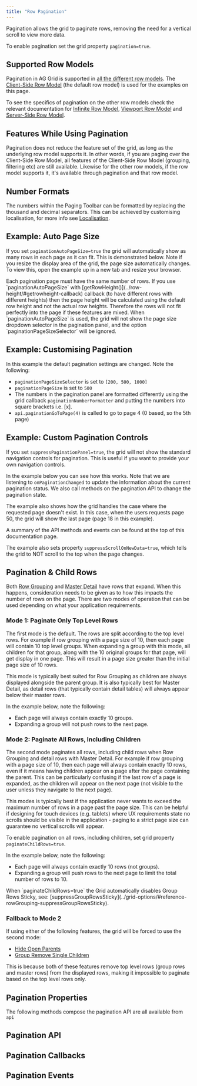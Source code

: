 ```yaml
---
title: "Row Pagination"
---
```


Pagination allows the grid to paginate rows, removing the need for a vertical scroll to view more data.

To enable pagination set the grid property `pagination=true`.

<grid-example title='Client Paging' name='client-paging' type='generated' options='{ "enterprise": true, "modules": ["clientside", "rowgrouping" ] }'></grid-example>

## Supported Row Models

Pagination in AG Grid is supported in [all the different row models](/row-models/). The [Client-Side Row Model](/client-side-model/) (the default row model) is used for the examples on this page.


To see the specifics of pagination on the other row models check the relevant documentation for [Infinite Row Model](/infinite-scrolling/#pagination), [Viewport Row Model](/viewport/#example-viewport-with-pagination) and [Server-Side Row Model](/server-side-model-pagination/).

## Features While Using Pagination

Pagination does not reduce the feature set of the grid, as long as the underlying row model supports it. In other words, if you are paging over the Client-Side Row Model, all features of the Client-Side Row Model (grouping, filtering etc) are still available. Likewise for the other row models, if the row model supports it, it's available through pagination and that row model.

## Number Formats

The numbers within the Paging Toolbar can be formatted by replacing the thousand and decimal separators. This can be achieved by customising localisation, for more info see [Localisation](/localisation/).

## Example: Auto Page Size

If you set `paginationAutoPageSize=true` the grid will automatically show as many rows in each page as it can fit. This is demonstrated below. Note if you resize the display area of the grid, the page size automatically changes. To view this, open the example up in a new tab and resize your browser.


<grid-example title='Auto Page Size' name='auto-page-size' type='generated' options='{ "enterprise": true, "modules": ["clientside", "rowgrouping" ] }'></grid-example>

<note>
Each pagination page must have the same number of rows. If you use `paginationAutoPageSize` with
[getRowHeight()](../row-height/#getrowheight-callback) callback (to have different
rows with different heights) then the page height will be calculated using the default row height and not
the actual row heights. Therefore the rows will not fit perfectly into the page if these features are mixed.
</note>

<note>
When `paginationAutoPageSize` is used, the grid will not show the page size dropdown selector in the pagination panel,
and the option `paginationPageSizeSelector` will be ignored.
</note>

## Example: Customising Pagination

In this example the default pagination settings are changed. Note the following:

- `paginationPageSizeSelector` is set to `[200, 500, 1000]`
- `paginationPageSize` is set to `500`
- The numbers in the pagination panel are formatted differently using the grid callback `paginationNumberFormatter` and putting the numbers into square brackets i.e. [x].
- `api.paginationGoToPage(4)` is called to go to page 4 (0 based, so the 5th page)

<grid-example title='Custom Paging' name='custom-paging' type='generated' options='{ "enterprise": true, "modules": ["clientside", "rowgrouping" ] }'></grid-example>

## Example: Custom Pagination Controls

If you set `suppressPaginationPanel=true`, the grid will not show the standard navigation controls for pagination. This is useful if you want to provide your own navigation controls.

In the example below you can see how this works. Note that we are listening to `onPaginationChanged` to update the information about the current pagination status. We also call methods on the pagination API to change the pagination state.

The example also shows how the grid handles the case where the requested page doesn't exist. In this case, when the users requests page 50, the grid will show the last page (page 18 in this example).

A summary of the API methods and events can be found at the top of this documentation page.

The example also sets property `suppressScrollOnNewData=true`, which tells the grid to NOT scroll to the top when the page changes.

<grid-example title='Custom Controls' name='custom-controls' type='generated' options='{ "enterprise": true, "modules": ["clientside", "rowgrouping" ] }'></grid-example>

## Pagination & Child Rows

Both [Row Grouping](/grouping/) and [Master Detail](/master-detail/) have rows that expand. When this happens, consideration needs to be given as to how this impacts the number of rows on the page. There are two modes of operation that can be used depending on what your application requirements.

### Mode 1: Paginate Only Top Level Rows

The first mode is the default. The rows are split according to the top level rows. For example if row grouping with a page size of 10, then each page will contain 10 top level groups. When expanding a group with this mode, all children for that group, along with the 10 original groups for that page, will get display in one page. This will result in a page size greater than the initial page size of 10 rows.


This mode is typically best suited for Row Grouping as children are always displayed alongside the parent group. It is also typically best for Master Detail, as detail rows (that typically contain detail tables) will always appear below their master rows.

In the example below, note the following:

- Each page will always contain exactly 10 groups.
- Expanding a group will not push rows to the next page.

<grid-example title='Grouping Normal' name='grouping-normal' type='generated' options='{ "enterprise": true, "modules": ["clientside", "rowgrouping" ] }'></grid-example>

### Mode 2: Paginate All Rows, Including Children

The second mode paginates all rows, including child rows when Row Grouping and detail rows with Master Detail. For example if row grouping with a page size of 10, then each page will always contain exactly 10 rows, even if it means having children appear on a page after the page containing the parent. This can be particularly confusing if the last row of a page is expanded, as the children will appear on the next page (not visible to the user unless they navigate to the next page).

This modes is typically best if the application never wants to exceed the maximum number of rows in a page past the page size. This can be helpful if designing for touch devices (e.g. tablets) where UX requirements state no scrolls should be visible in the application - paging to a strict page size can guarantee no vertical scrolls will appear.

To enable pagination on all rows, including children, set grid property `paginateChildRows=true`.

In the example below, note the following:

- Each page will always contain exactly 10 rows (not groups).
- Expanding a group will push rows to the next page to limit the total number of rows to 10.

<note>
When `paginateChildRows=true` the Grid automatically disables Group Rows Sticky, see: [suppressGroupRowsSticky](../grid-options/#reference-rowGrouping-suppressGroupRowsSticky).
</note>

<grid-example title='Grouping Paginate Child Rows' name='grouping-paginate-child-rows' type='generated' options='{ "enterprise": true, "modules": ["clientside", "rowgrouping" ] }'></grid-example>

### Fallback to Mode 2

If using either of the following features, the grid will be forced to use the second mode:

- [Hide Open Parents](/grouping-multiple-group-columns/#hide-open-parents)
- [Group Remove Single Children](/grouping-single-group-column/#removing-single-children)

This is because both of these features remove top level rows (group rows and master rows) from the displayed rows, making it impossible to paginate based on the top level rows only.

## Pagination Properties

<api-documentation source='grid-options/properties.json' section='pagination'></api-documentation>

The following methods compose the pagination API are all available from `api`

## Pagination API

<api-documentation source='grid-api/api.json' section='pagination'></api-documentation>


## Pagination Callbacks

<api-documentation source='grid-options/properties.json' section='pagination' names='["paginationNumberFormatter"]'></api-documentation>

## Pagination Events

<api-documentation source='grid-events/events.json' section='pagination' names='["paginationChanged"]'></api-documentation>


